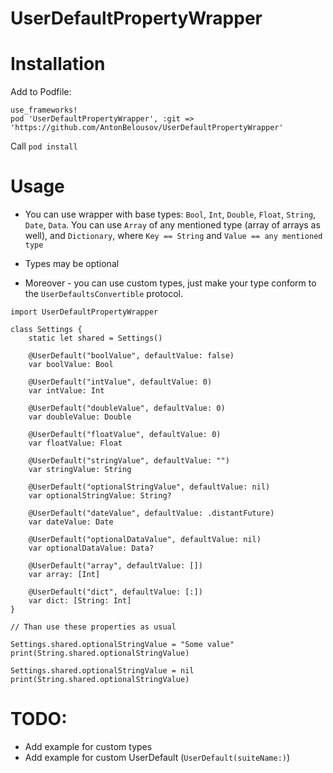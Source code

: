 # UserDefaultPropertyWrapper

# Installation

Add to Podfile:
```
use_frameworks!
pod 'UserDefaultPropertyWrapper', :git => 'https://github.com/AntonBelousov/UserDefaultPropertyWrapper'
```

Call 
`pod install`

# Usage
- You can use wrapper with base types: `Bool`, `Int`, `Double`, `Float`, `String`, `Date`, `Data`. You can use `Array` of any mentioned type (array of arrays as well), and `Dictionary`, where `Key == String` and `Value == any mentioned type`

- Types may be optional

- Moreover - you can use custom types, just make your type conform to the `UserDefaultsConvertible` protocol.

```
import UserDefaultPropertyWrapper

class Settings {
    static let shared = Settings()
    
    @UserDefault("boolValue", defaultValue: false)
    var boolValue: Bool
    
    @UserDefault("intValue", defaultValue: 0)
    var intValue: Int
    
    @UserDefault("doubleValue", defaultValue: 0)
    var doubleValue: Double
    
    @UserDefault("floatValue", defaultValue: 0)
    var floatValue: Float
    
    @UserDefault("stringValue", defaultValue: "")
    var stringValue: String
    
    @UserDefault("optionalStringValue", defaultValue: nil)
    var optionalStringValue: String?
    
    @UserDefault("dateValue", defaultValue: .distantFuture)
    var dateValue: Date
    
    @UserDefault("optionalDataValue", defaultValue: nil)
    var optionalDataValue: Data?
    
    @UserDefault("array", defaultValue: [])
    var array: [Int]
    
    @UserDefault("dict", defaultValue: [:])
    var dict: [String: Int]
}

// Than use these properties as usual 

Settings.shared.optionalStringValue = "Some value"
print(String.shared.optionalStringValue)

Settings.shared.optionalStringValue = nil
print(String.shared.optionalStringValue)

```

# TODO: 
- Add example for custom types
- Add example for custom UserDefault (`UserDefault(suiteName:)`)
